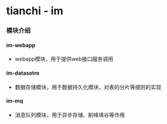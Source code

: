 # tianchi - im
### 模块介绍

#### im-webapp
* webapp模块，用于提供web接口服务调用

#### im-datasotre
* 数据存储模块，用于数据持久化模块，对表的分片等细则的实现

#### im-mq
* 消息队列模块，用于异步存储、削峰填谷等作用








